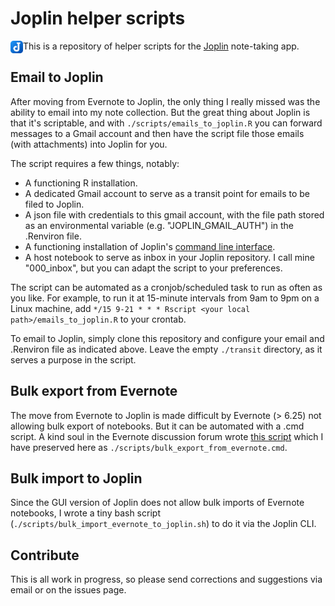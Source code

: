 # Joplin helper scripts

<img align="left" width="20" height="20" src="joplin_logo.jpeg">

This is a repository of helper scripts for the [Joplin](https://joplinapp.org) note-taking app.

## Email to Joplin

After moving from Evernote to Joplin, the only thing I really missed was the ability to email into my note collection. But the great thing about Joplin is that it's scriptable, and with `./scripts/emails_to_joplin.R` you can forward messages to a Gmail account and then have the script file those emails (with attachments) into Joplin for you.

The script requires a few things, notably:
- A functioning R installation.
- A dedicated Gmail account to serve as a transit point for emails to be filed to Joplin.
- A json file with credentials to this gmail account, with the file path stored as an environmental variable (e.g. "JOPLIN_GMAIL_AUTH") in the .Renviron file.
- A functioning installation of Joplin's [command line interface](https://joplinapp.org/terminal/).
- A host notebook to serve as inbox in your Joplin repository. I call mine "000_inbox", but you can adapt the script to your preferences.

The script can be automated as a cronjob/scheduled task to run as often as you like. For example, to run it at 15-minute intervals from 9am to 9pm on a Linux machine, add `*/15 9-21 * * * Rscript <your local path>/emails_to_joplin.R` to your crontab.

To email to Joplin, simply clone this repository and configure your email and .Renviron file as indicated above. Leave the empty `./transit` directory, as it serves a purpose in the script.

## Bulk export from Evernote

The move from Evernote to Joplin is made difficult by Evernote (> 6.25) not allowing bulk export of notebooks. But it can be automated with a .cmd script. A kind soul in the Evernote discussion forum wrote [this script](https://discussion.evernote.com/forums/topic/124273-how-to-batch-file-script-to-backup-evernote-to-google-drive/) which I have preserved here as `./scripts/bulk_export_from_evernote.cmd`.

## Bulk import to Joplin

Since the GUI version of Joplin does not allow bulk imports of Evernote notebooks, I wrote a tiny bash script (`./scripts/bulk_import_evernote_to_joplin.sh`) to do it via the Joplin CLI.

## Contribute

This is all work in progress, so please send corrections and suggestions via email or on the issues page.
